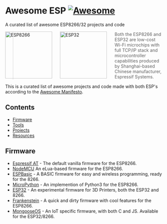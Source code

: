 # Awesome ESP [![Awesome](https://awesome.re/badge.svg)](https://awesome.re)
A curated list of awesome ESP8266/32 projects and code

<a href="http://espressif.com/en/products/hardware/esp8266ex/overview"><img src="http://domoticx.com/wp-content/uploads/ESP8266-chip-icon.png" alt="ESP8266" align="left" style="margin-right: 25px" height=150></a><a href="http://espressif.com/en/products/hardware/esp32/overview"><img src="https://pbs.twimg.com/profile_images/863510403120222208/rjVOiTe3.jpg" alt="ESP32" align="left" style="margin-right: 25px" height=150></a>
> Both the ESP8266 and ESP32 are low-cost Wi-Fi microchips with full TCP/IP stack and microcontroller capabilities produced by Shanghai-based Chinese manufacturer, Espressif Systems.

This is a curated list of awesome projects and code made with both ESP's according to the [Awesome Manifesto](https://github.com/sindresorhus/awesome/blob/master/awesome.md).

## Contents
- [Firmware](#firmware)
- [Tools](#tools)
- [Projects](#projects)
- [Resources](#resources)
## Firmware

- [Espressif AT](http://bbs.espressif.com/) - The default vanilla firmware for the ESP8266.
- [NodeMCU](https://github.com/nodemcu/nodemcu-firmware) An eLua-based firmware for the ESP8266.
- [ESPBasic](https://www.esp8266basic.com/) - A BASIC firmware for easy and wireless programming, ready for the 8266.
- [MicroPython](https://github.com/micropython/micropython/) - An implemention of Python3 for the ESP8266.
- [ESP32](https://github.com/luc-github/ESP3D) - An experimental firmware for 3D Printers, both the ESP32 and 8266.
- [Frankenstein](https://github.com/nekromant/esp8266-frankenstein) - A quick and dirty firmware with cool features for the ESP8266.
- [MongooseOS](https://mongoose-os.com/) - An IoT specific firmware, with both C and JS. Available for the ESP32/8266.
